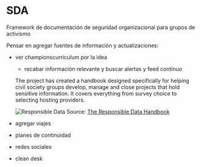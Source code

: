 # SDA
Framework de documentación de seguridad organizacional para grupos de activismo

Pensar en agregar fuentes de información y actualizaciones:
* ver championscurriculum por la idea
  * recabar información relevante y buscar alertas y feed contínuo

  The project has created a handbook designed specifically for helping civil society groups develop, manage and close projects that hold sensitive information. It covers everything from survey choice to selecting hosting providers.

  ![Responsible Data](img/privacy/responsibledata.png)
  Source: [The Responsible Data Handbook](https://responsibledata.io)

* agregar viajes
* planes de continuidad
* redes sociales
* clean desk
